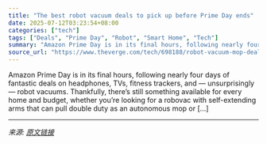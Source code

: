 ```yaml
---
title: "The best robot vacuum deals to pick up before Prime Day ends"
date: 2025-07-12T03:23:54+08:00
categories: ["tech"]
tags: ["Deals", "Prime Day", "Robot", "Smart Home", "Tech"]
summary: "Amazon Prime Day is in its final hours, following nearly four days of fantastic deals on headphones, TVs, fitness trackers, and — unsurprisingly — robot vacuums. Thankfully, there’s still something av"
source_url: "https://www.theverge.com/tech/698188/robot-vacuum-mop-deals-amazon-prime-day"
---
```


Amazon Prime Day is in its final hours, following nearly four days of fantastic deals on headphones, TVs, fitness trackers, and — unsurprisingly — robot vacuums. Thankfully, there’s still something available for every home and budget, whether you’re looking for a robovac with self-extending arms that can pull double duty as an autonomous mop or [&#8230;]

---

*来源: [原文链接](https://www.theverge.com/tech/698188/robot-vacuum-mop-deals-amazon-prime-day)*
